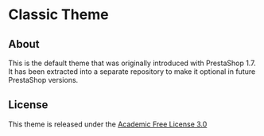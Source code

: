 # Classic Theme

## About

This is the default theme that was originally introduced with PrestaShop 1.7. It has been extracted into a separate repository to make it optional in future PrestaShop versions.

## License

This theme is released under the [Academic Free License 3.0][AFL-3.0] 

[AFL-3.0]: https://opensource.org/licenses/AFL-3.0
